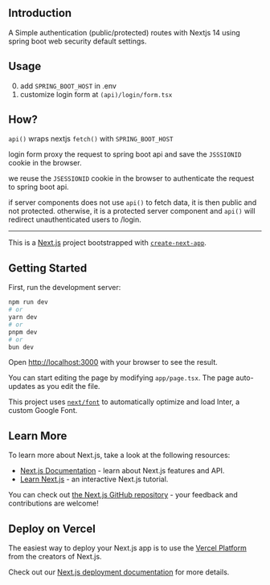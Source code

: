 ## Introduction

A Simple authentication (public/protected) routes with Nextjs 14 using spring boot web security default settings.

## Usage

0. add `SPRING_BOOT_HOST` in .env 
0. customize login form at `(api)/login/form.tsx`

## How?

`api()` wraps nextjs `fetch()` with `SPRING_BOOT_HOST`

login form proxy the request to spring boot api and save the `JSSSIONID` cookie in the browser.

we reuse the `JSESSIONID` cookie in the browser to authenticate the request to spring boot api.

if server components does not use `api()` to fetch data, it is then public and not protected.
otherwise, it is a protected server component and `api()` will redirect unauthenticated users to /login.

---

This is a [Next.js](https://nextjs.org/) project bootstrapped with [`create-next-app`](https://github.com/vercel/next.js/tree/canary/packages/create-next-app).

## Getting Started

First, run the development server:

```bash
npm run dev
# or
yarn dev
# or
pnpm dev
# or
bun dev
```

Open [http://localhost:3000](http://localhost:3000) with your browser to see the result.

You can start editing the page by modifying `app/page.tsx`. The page auto-updates as you edit the file.

This project uses [`next/font`](https://nextjs.org/docs/basic-features/font-optimization) to automatically optimize and load Inter, a custom Google Font.

## Learn More

To learn more about Next.js, take a look at the following resources:

- [Next.js Documentation](https://nextjs.org/docs) - learn about Next.js features and API.
- [Learn Next.js](https://nextjs.org/learn) - an interactive Next.js tutorial.

You can check out [the Next.js GitHub repository](https://github.com/vercel/next.js/) - your feedback and contributions are welcome!

## Deploy on Vercel

The easiest way to deploy your Next.js app is to use the [Vercel Platform](https://vercel.com/new?utm_medium=default-template&filter=next.js&utm_source=create-next-app&utm_campaign=create-next-app-readme) from the creators of Next.js.

Check out our [Next.js deployment documentation](https://nextjs.org/docs/deployment) for more details.

